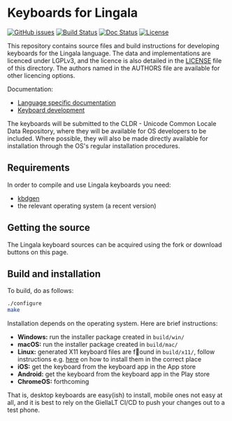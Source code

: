 # Keyboards for Lingala

[![GitHub issues](https://img.shields.io/github/issues-raw/giellalt/keyboard-lin)](https://github.com/giellalt/keyboard-lin/issues)
[![Build Status](https://github.com/giellalt/keyboard-lin/workflows/Build%20Keyboards/badge.svg)](https://github.com/giellalt/keyboard-lin/actions)
[![Doc Status](https://github.com/giellalt/keyboard-lin/workflows/Build%20Docs/badge.svg)](https://github.com/giellalt/keyboard-lin/actions)
[![License](https://img.shields.io/github/license/giellalt/keyboard-lin)](https://github.com/giellalt/keyboard-lin/blob/main/LICENSE)

This repository contains source files and build instructions for
developing keyboards for the Lingala language. The data and
implementations are licenced under LGPLv3, and the licence is
also detailed in the [LICENSE](LICENSE) file of this directory. The authors named
in the AUTHORS file are available for other licencing options.

Documentation:

- [Language specific documentation](https://giellalt.github.io/keyboard-lin)
- [Keyboard development](https://giellalt.github.io/keyboards/Overview.html)

The keyboards will be submitted to the CLDR - Unicode Common Locale Data
Repository, where they will be available for OS developers to be
included. Where possible, they will also be made directly available for
installation through the OS's regular installation procedures.

## Requirements

In order to compile and use Lingala keyboards you need:

- [kbdgen](https://github.com/divvun/kbdgen)
- the relevant operating system (a recent version)

## Getting the source

The Lingala keyboard sources can be acquired using the fork or download
buttons on this page.

## Build and installation

To build, do as follows:

```sh
./configure
make
```

Installation depends on the operating system. Here are brief instructions:

- __Windows:__ run the installer package created in `build/win/`
- __macOS:__ run the installer package created in `build/mac/`
- __Linux:__ generated X11 keyboard files are found in `build/x11/`, follow
  instructions e.g.
  [here](https://paulguerin.medium.com/install-an-additional-keyboard-layout-on-x11-58e53aaef1e4)
  on how to install them in the correct place
- __iOS:__ get the keyboard from the keyboard app in the App store
- __Android:__ get the keyboard from the keyboard app in the Play store
- __ChromeOS:__ forthcoming

That is, desktop keyboards are easy(ish) to install, mobile ones not easy at all,
and it is best to rely on the GiellaLT CI/CD to push your changes out to a test phone.
